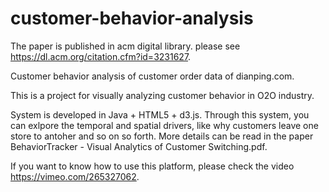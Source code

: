 # customer-behavior-analysis
The paper is published in acm digital library. please see https://dl.acm.org/citation.cfm?id=3231627.

Customer behavior analysis of customer order data of dianping.com.

This is a project for visually analyzing customer behavior in O2O industry.


System is developed in Java + HTML5 + d3.js.
Through this system, you can exlpore the temporal and spatial drivers, like why customers leave one store to antoher and so on so forth.
More details can be read in the paper BehaviorTracker - Visual Analytics of Customer Switching.pdf.

If you want to know how to use this platform, please check the video https://vimeo.com/265327062.


